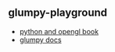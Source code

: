 glumpy-playground
---

 - [python and opengl book](http://www.labri.fr/perso/nrougier/python-opengl)
 - [glumpy docs](https://glumpy.readthedocs.io)

